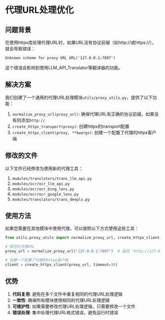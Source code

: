 # 代理URL处理优化

## 问题背景

在使用httpx库处理代理URL时，如果URL没有协议前缀（如http://或https://），就会导致错误：
```
Unknown scheme for proxy URL URL('127.0.0.1:7897')
```

这个错误会影响到使用LLM_API_Translator等翻译器的功能。

## 解决方案

我们创建了一个通用的代理URL处理模块`utils/proxy_utils.py`，提供了以下功能：

1. `normalize_proxy_url(proxy_url)`: 确保代理URL有正确的协议前缀，如果没有则添加`http://`
2. `create_httpx_transport(proxy)`: 创建httpx的transport配置
3. `create_httpx_client(proxy, **kwargs)`: 创建一个配置了代理的httpx客户端

## 修改的文件

以下文件已经修改为使用新的代理工具：

1. `modules/translators/trans_llm_api.py`
2. `modules/ocr/ocr_llm_api.py`
3. `modules/ocr/ocr_bing_lens.py`
4. `modules/ocr/ocr_google_lens.py`
5. `modules/translators/trans_deeplx.py`

## 使用方法

如果您需要在其他模块中使用代理，可以按照以下方式使用这些工具：

```python
from utils.proxy_utils import normalize_proxy_url, create_httpx_client

# 规范化代理URL
proxy_url = normalize_proxy_url("127.0.0.1:7897")  # 返回 "http://127.0.0.1:7897"

# 创建一个配置了代理的httpx客户端
client = create_httpx_client(proxy_url, timeout=30)
```

## 优势

1. **代码复用**: 避免在多个文件中重复相同的代理URL处理逻辑
2. **一致性**: 确保所有模块使用相同的代理URL处理逻辑
3. **可维护性**: 如果需要修改代理URL处理逻辑，只需要修改一个文件
4. **错误处理**: 集中处理代理URL格式错误，避免运行时错误
